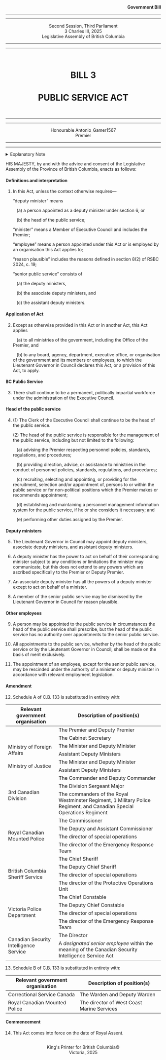 <div align="right">

**Government Bill**

</div>

<div align="center">

<hr />
<hr />

Second Session, Third Parliament  
3 Charles III, 2025  
Legislative Assembly of British Columbia  

<hr />
<hr />

<br />

<h1>BILL 3</h1>
<h1>PUBLIC SERVICE ACT</h1>

<br />

<hr />
<hr />

Honourable Antonio_Gamer1567  
Premier

<hr />
<hr />

</div>
</i></strong>

<details>
<summary>Explanatory Note</summary>
<blockquote>
This Bill continues the BC Public Service, and lays out how ministers and their subordinates may be appointed and removed from their positions.</blockquote>
</details>

HIS MAJESTY, by and with the advice and consent of the Legislative Assembly of the Province of British Columbia, enacts as follows:

#### Definitions and interpretation

1. In this Act, unless the context otherwise requires—

   “deputy minister” means

   &nbsp;&nbsp;&nbsp;(a) a person appointed as a deputy minister under section 6, or

   &nbsp;&nbsp;&nbsp;(b) the head of the public service;

   “minister” means a Member of Executive Council and includes the Premier;

   “employee” means a person appointed under this Act or is employed by an organisation this Act applies to;

   “reason plausible” includes the reasons defined in section 8(2) of RSBC 2024, c. 19;

   “senior public service” consists of

   &nbsp;&nbsp;&nbsp;(a) the deputy ministers,

   &nbsp;&nbsp;&nbsp;(b) the associate deputy ministers, and

   &nbsp;&nbsp;&nbsp;(c) the assistant deputy ministers.

#### Application of Act

2. Except as otherwise provided in this Act or in another Act, this Act applies

   &nbsp;&nbsp;&nbsp;(a) to all ministries of the government, including the Office of the Premier, and

   &nbsp;&nbsp;&nbsp;(b) to any board, agency, department, executive office, or organisation of the government and its members or employees, to which the Lieutenant Governor in Council declares this Act, or a provision of this Act, to apply.

#### BC Public Service

3. There shall continue to be a permanent, politically impartial workforce under the administration of the Executive Council.

#### Head of the public service

4. (1) The Clerk of the Executive Council shall continue to be the head of the public service.

   (2) The head of the public service is responsible for the management of the public service, including but not limited to the following:

   &nbsp;&nbsp;&nbsp;(a) advising the Premier respecting personnel policies, standards, regulations, and procedures;

   &nbsp;&nbsp;&nbsp;(b) providing direction, advice, or assistance to ministries in the conduct of personnel policies, standards, regulations, and procedures;

   &nbsp;&nbsp;&nbsp;(c) recruiting, selecting and appointing, or providing for the recruitment, selection and/or appointment of, persons to or within the public service or for non-political positions which the Premier makes or recommends appointment;

   &nbsp;&nbsp;&nbsp;(d) establishing and maintaining a personnel management information system for the public service, if he or she considers it necessary; and

   &nbsp;&nbsp;&nbsp;(e) performing other duties assigned by the Premier.

#### Deputy ministers

5. The Lieutenant Governor in Council may appoint deputy ministers, associate deputy ministers, and assistant deputy ministers.

6. A deputy minister has the power to act on behalf of their corresponding minister subject to any conditions or limitations the minister may communicate, but this does not extend to any powers which are ascribed specifically to the Premier or Deputy Premier.

7. An associate deputy minister has all the powers of a deputy minister except to act on behalf of a minister.

8. A member of the senior public service may be dismissed by the Lieutenant Governor in Council for reason plausible.

#### Other employees

9. A person may be appointed to the public service in circumstances the head of the public service shall prescribe, but the head of the public service has no authority over appointments to the senior public service.

10. All appointments to the public service, whether by the head of the public service or by the Lieutenant Governor in Council, shall be made on the basis of merit exclusively.

11. The appointment of an employee, except for the senior public service, may be rescinded under the authority of a minister or deputy minister in accordance with relevant employment legislation.

#### Amendment

12. Schedule A of C.B. 133 is substituted in entirety with:

<table>
<thead>
<tr>
<th>Relevant government organisation</th>
<th>Description of position(s)</th>
</tr>
</thead>
<tbody>
<tr>
<td rowspan=2></td>
<td>The Premier and Deputy Premier</td>
</tr>
<tr>
<td>The Cabinet Secretary</td>
</tr>

<tr>
<td rowspan=2>Ministry of Foreign Affairs</td>
<td>The Minister and Deputy Minister</td>
</tr>
<tr>
<td>Assistant Deputy Ministers</td>
</tr>

<tr>
<td rowspan=2>Ministry of Justice</td>
<td>The Minister and Deputy Minister</td>
</tr>
<tr>
<td>Assistant Deputy Ministers</td>
</tr>

<tr>
<td rowspan=3>3rd Canadian Division</td>
<td>The Commander and Deputy Commander</td>
</tr>
<tr>
<td>The Division Sergeant Major</td>
</tr>
<tr>
<td>The commanders of the Royal Westminster Regiment, 1 Military Police Regiment, and Canadian Special Operations Regiment</td>
</tr>

<tr>
<td rowspan=4>Royal Canadian Mounted Police</td>
<td>The Commissioner</td>
</tr>
<tr>
<td>The Deputy and Assistant Commissioner</td>
</tr>
<tr>
<td>The director of special operations</td>
</tr>
<tr>
<td>The director of the Emergency Response Team</td>
</tr>

<tr>
<td rowspan=4>British Columbia Sheriff Service</td>
<td>The Chief Sheriff</td>
</tr>
<tr>
<td>The Deputy Chief Sheriff</td>
</tr>
<tr>
<td>The director of special operations</td>
</tr>
<tr>
<td>The director of the Protective Operations Unit</td>
</tr>

<tr>
<td rowspan=4>Victoria Police Department</td>
<td>The Chief Constable</td>
</tr>
<tr>
<td>The Deputy Chief Constable</td>
</tr>
<tr>
<td>The director of special operations</td>
</tr>
<tr>
<td>The director of the Emergency Response Team</td>
</tr>

<tr>
<td rowspan=2>Canadian Security Intelligence Service</td>
<td>The Director</td>
</tr>
 <tr>
<td>A <i>designated senior employee</i> within the meaning of the Canadian Security Intelligence Service Act</td>
 </tr>
</tbody>
</table>

13. Schedule B of C.B. 133 is substituted in entirety with:

<table>
<thead>
<tr>
<th>Relevant government organisation</th>
<th>Description of position(s)</th>
</tr>
</thead>
<tbody>
<tr>
<td>Correctional Service Canada</td>
<td>The Warden and Deputy Warden</td>
</tr>
<tr>
<td>Royal Canadian Mounted Police</td>
<td>The director of West Coast Marine Services</td>
</tr>
</tbody>
</table>

#### Commencement

14. This Act comes into force on the date of Royal Assent.

<div align="center">

<hr width="20%" />

King's Printer for British Columbia©  
Victoria, 2025

</div>
